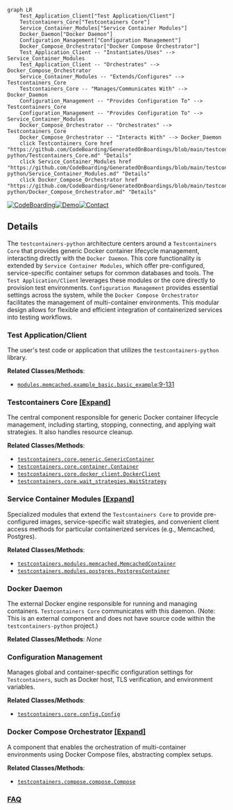 ```mermaid
graph LR
    Test_Application_Client["Test Application/Client"]
    Testcontainers_Core["Testcontainers Core"]
    Service_Container_Modules["Service Container Modules"]
    Docker_Daemon["Docker Daemon"]
    Configuration_Management["Configuration Management"]
    Docker_Compose_Orchestrator["Docker Compose Orchestrator"]
    Test_Application_Client -- "Instantiates/Uses" --> Service_Container_Modules
    Test_Application_Client -- "Orchestrates" --> Docker_Compose_Orchestrator
    Service_Container_Modules -- "Extends/Configures" --> Testcontainers_Core
    Testcontainers_Core -- "Manages/Communicates With" --> Docker_Daemon
    Configuration_Management -- "Provides Configuration To" --> Testcontainers_Core
    Configuration_Management -- "Provides Configuration To" --> Service_Container_Modules
    Docker_Compose_Orchestrator -- "Orchestrates" --> Testcontainers_Core
    Docker_Compose_Orchestrator -- "Interacts With" --> Docker_Daemon
    click Testcontainers_Core href "https://github.com/CodeBoarding/GeneratedOnBoardings/blob/main/testcontainers-python/Testcontainers_Core.md" "Details"
    click Service_Container_Modules href "https://github.com/CodeBoarding/GeneratedOnBoardings/blob/main/testcontainers-python/Service_Container_Modules.md" "Details"
    click Docker_Compose_Orchestrator href "https://github.com/CodeBoarding/GeneratedOnBoardings/blob/main/testcontainers-python/Docker_Compose_Orchestrator.md" "Details"
```

[![CodeBoarding](https://img.shields.io/badge/Generated%20by-CodeBoarding-9cf?style=flat-square)](https://github.com/CodeBoarding/GeneratedOnBoardings)[![Demo](https://img.shields.io/badge/Try%20our-Demo-blue?style=flat-square)](https://www.codeboarding.org/demo)[![Contact](https://img.shields.io/badge/Contact%20us%20-%20contact@codeboarding.org-lightgrey?style=flat-square)](mailto:contact@codeboarding.org)

## Details

The `testcontainers-python` architecture centers around a `Testcontainers Core` that provides generic Docker container lifecycle management, interacting directly with the `Docker Daemon`. This core functionality is extended by `Service Container Modules`, which offer pre-configured, service-specific container setups for common databases and tools. The `Test Application/Client` leverages these modules or the core directly to provision test environments. `Configuration Management` provides essential settings across the system, while the `Docker Compose Orchestrator` facilitates the management of multi-container environments. This modular design allows for flexible and efficient integration of containerized services into testing workflows.

### Test Application/Client
The user's test code or application that utilizes the `testcontainers-python` library.


**Related Classes/Methods**:

- <a href="https://github.com/testcontainers/testcontainers-python/blob/main/modules/memcached/example_basic.py#L9-L131" target="_blank" rel="noopener noreferrer">`modules.memcached.example_basic.basic_example`:9-131</a>


### Testcontainers Core [[Expand]](./Testcontainers_Core.md)
The central component responsible for generic Docker container lifecycle management, including starting, stopping, connecting, and applying wait strategies. It also handles resource cleanup.


**Related Classes/Methods**:

- <a href="https://github.com/testcontainers/testcontainers-python/blob/main/core/testcontainers/core/generic.py" target="_blank" rel="noopener noreferrer">`testcontainers.core.generic.GenericContainer`</a>
- <a href="https://github.com/testcontainers/testcontainers-python/blob/main/core/testcontainers/core/container.py" target="_blank" rel="noopener noreferrer">`testcontainers.core.container.Container`</a>
- <a href="https://github.com/testcontainers/testcontainers-python/blob/main/core/testcontainers/core/docker_client.py" target="_blank" rel="noopener noreferrer">`testcontainers.core.docker_client.DockerClient`</a>
- <a href="https://github.com/testcontainers/testcontainers-python/blob/main/core/testcontainers/core/wait_strategies.py" target="_blank" rel="noopener noreferrer">`testcontainers.core.wait_strategies.WaitStrategy`</a>


### Service Container Modules [[Expand]](./Service_Container_Modules.md)
Specialized modules that extend the `Testcontainers Core` to provide pre-configured images, service-specific wait strategies, and convenient client access methods for particular containerized services (e.g., Memcached, Postgres).


**Related Classes/Methods**:

- <a href="https://github.com/testcontainers/testcontainers-python/blob/main/testcontainers/modules/memcached/__init__.py" target="_blank" rel="noopener noreferrer">`testcontainers.modules.memcached.MemcachedContainer`</a>
- <a href="https://github.com/testcontainers/testcontainers-python/blob/main/testcontainers/modules/postgres/__init__.py" target="_blank" rel="noopener noreferrer">`testcontainers.modules.postgres.PostgresContainer`</a>


### Docker Daemon
The external Docker engine responsible for running and managing containers. `Testcontainers Core` communicates with this daemon. (Note: This is an external component and does not have source code within the `testcontainers-python` project.)


**Related Classes/Methods**: _None_

### Configuration Management
Manages global and container-specific configuration settings for `Testcontainers`, such as Docker host, TLS verification, and environment variables.


**Related Classes/Methods**:

- <a href="https://github.com/testcontainers/testcontainers-python/blob/main/core/testcontainers/core/config.py" target="_blank" rel="noopener noreferrer">`testcontainers.core.config.Config`</a>


### Docker Compose Orchestrator [[Expand]](./Docker_Compose_Orchestrator.md)
A component that enables the orchestration of multi-container environments using Docker Compose files, abstracting complex setups.


**Related Classes/Methods**:

- <a href="https://github.com/testcontainers/testcontainers-python/blob/main/core/testcontainers/compose/compose.py" target="_blank" rel="noopener noreferrer">`testcontainers.compose.compose.Compose`</a>




### [FAQ](https://github.com/CodeBoarding/GeneratedOnBoardings/tree/main?tab=readme-ov-file#faq)